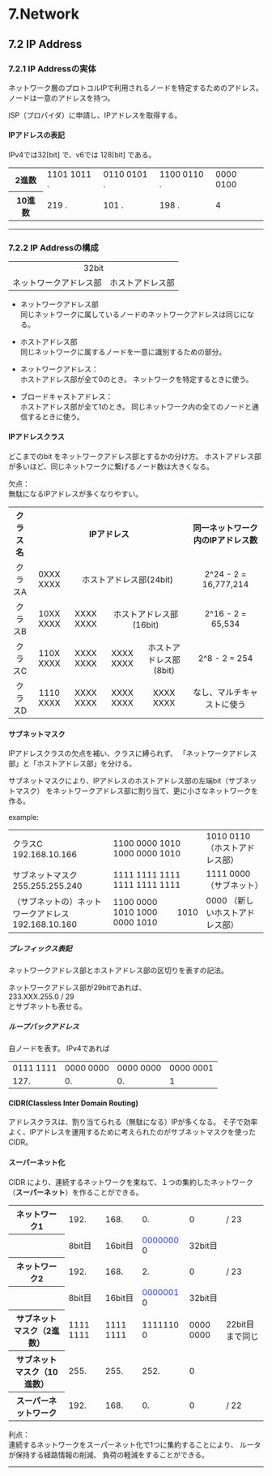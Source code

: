 # 7.Network
## 7.2 IP Address
### 7.2.1 IP Addressの実体

ネットワーク層のプロトコルIPで利用されるノードを特定するためのアドレス。
ノードは一意のアドレスを持つ。

ISP（プロパイダ）に申請し、IPアドレスを取得する。

#### IPアドレスの表記

IPv4では32[bit] で、v6では 128[bit] である。

<table>
  <tr>
    <th>2進数</th>
    <td>1101 1011 .</td><td>0110 0101 .</td><td>1100 0110 .</td><td>0000 0100</td>
  </tr>
  <tr>
    <th>10進数</th>
    <td>219 .</td><td>101 .</td><td>198 .</td><td>4</td>
  </tr>
</table>

---

### 7.2.2 IP Addressの構成
<table>
  <tr>
    <td colspan="2" style="text-align: center;">32bit</td>
  </tr>
  <tr>
    <td>ネットワークアドレス部<td>ホストアドレス部</td>
  </tr>
</table>

- ネットワークアドレス部 <br>
同じネットワークに属しているノードのネットワークアドレスは同じになる。

- ホストアドレス部 <br>
同じネットワークに属するノードを一意に識別するための部分。

- ネットワークアドレス：<br>
ホストアドレス部が全て0のとき。
ネットワークを特定するときに使う。

- ブロードキャストアドレス：<br>
ホストアドレス部が全て1のとき。
同じネットワーク内の全てのノードと通信するときに使う。

#### IPアドレスクラス

どこまでのbit をネットワークアドレス部とするかの分け方。
ホストアドレス部が多いほど、同じネットワークに繋げるノード数は大きくなる。

欠点：<br>
無駄になるIPアドレスが多くなりやすい。

<table style="text-align: center;">
  <tr>
    <th>クラス名</th><th colspan="4">IPアドレス</th><th>同一ネットワーク内のIPアドレス数</th>
  </tr>
  <tr>
    <td>クラスA</td>
    <td>0XXX XXXX</td><td colspan="3">ホストアドレス部(24bit)</td>
    <td>2^24 - 2 = 16,777,214</td>
  </tr>
  <tr>
    <td>クラスB</td>
    <td>10XX XXXX</td>
    <td>XXXX XXXX</td>
    <td colspan="2">ホストアドレス部(16bit)</td>
    <td>2^16 - 2 = 65,534</td>
  </tr>
  <tr>
    <td>クラスC</td>
    <td>110X XXXX</td>
    <td>XXXX XXXX</td>
    <td>XXXX XXXX</td>
    <td>ホストアドレス部(8bit)</td>
    <td>2^8 - 2 = 254</td>
  </tr>
  <tr>
    <td>クラスD</td>
    <td>1110 XXXX</td>
    <td>XXXX XXXX</td>
    <td>XXXX XXXX</td>
    <td>XXXX XXXX</td>
    <td>なし、マルチキャストに使う</td>
  </tr>
</table>

#### サブネットマスク

IPアドレスクラスの欠点を補い、クラスに縛られず、
「ネットワークアドレス部」と「ホストアドレス部」を分ける。

サブネットマスクにより、IPアドレスのホストアドレス部の左端bit（サブネットマスク）
をネットワークアドレス部に割り当て、更に小さなネットワークを作る。

example:
<table>
  <tr>
    <td>
      クラスC<br>
      192.168.10.166
    </td>
    <td colspan="2">1100 0000  1010 1000  0000 1010</td>
    <td>1010 0110 （ホストアドレス部）</td>
  </tr>
  <tr>
    <td>
      サブネットマスク<br>
      255.255.255.240
    </td>
    <td colspan="2">1111 1111  1111 1111  1111 1111</td>
    <td>1111 0000 （サブネット）</td>
  </tr>
  <tr>
    <td>
      （サブネットの）ネットワークアドレス<br>
      192.168.10.160
    </td>
    <td>1100 0000  1010 1000  0000 1010</td>
    <td>1010</td>
    <td>0000 （新しいホストアドレス部）</td>
  </tr>
</table>

##### プレフィックス表記

ネットワークアドレス部とホストアドレス部の区切りを表すの記法。

ネットワークアドレス部が29bitであれば、<br>
233.XXX.255.0 / 29 <br>
とサブネットも表せる。

##### ループバックアドレス

自ノードを表す。
IPv4であれば<br>
<table>
  <tr>
    <td>0111 1111</td>
    <td>0000 0000</td>
    <td>0000 0000</td>
    <td>0000 0001</td>
  </tr>
  <tr>
    <td>127.</td>
    <td>0.</td>
    <td>0.</td>
    <td>1</td>
  </tr>
</table>

#### CIDR(Classless Inter Domain Routing)

アドレスクラスは、割り当てられる（無駄になる）IPが多くなる。
そ子で効率よく、IPアドレスを運用するために考えられたのがサブネットマスクを使ったCIDR。


#### スーパーネット化

CIDR により、連続するネットワークを束ねて、１つの集約したネットワーク（**スーパーネット**）を作ることができる。

<table>
  <tr>
    <th>ネットワーク1</th>
    <td>192.</td>
    <td>168.</td>
    <td>0.</td>
    <td>0</td>
    <td>/ 23</td>
  </tr>
  <tr>
    <th></th>
    <td>8bit目</td>
    <td>16bit目</td>
    <td><span style="color: #33e;">0000000</span> 0</td>
    <td>32bit目</td>
    <td></td>
  </tr>
  <tr>
    <th>ネットワーク2</th>
    <td>192.</td>
    <td>168.</td>
    <td>2.</td>
    <td>0</td>
    <td>/ 23</td>
  </tr>
  <tr>
    <th></th>
    <td>8bit目</td>
    <td>16bit目</td>
    <td><span style="color: #33e;">0000001</span> 0</td>
    <td>32bit目</td>
    <td></td>
  </tr>
  <tr>
    <th>サブネットマスク（2進数）</th>
    <td>1111 1111</td>
    <td>1111 1111</td>
    <td>1111110 0</td>
    <td>0000 0000</td>
    <td>22bit目まで同じ</td>
  </tr>
  <tr>
    <th>サブネットマスク（10進数）</th>
    <td>255.</td>
    <td>255.</td>
    <td>252.</td>
    <td>0</td>
    <td></td>
  </tr>
  <tr>
    <th>スーパーネットワーク</th>
    <td>192.</td>
    <td>168.</td>
    <td>0.</td>
    <td>0</td>
    <td>/ 22</td>
  </tr>
</table>

利点：<br>
連続するネットワークをスーパーネット化で1つに集約することにより、
ルータが保持する経路情報の削減、
負荷の軽減をすることができる。

---
